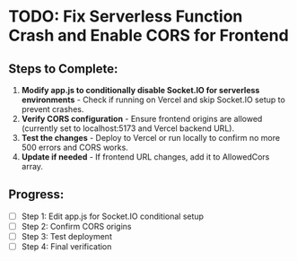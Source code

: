 # TODO: Fix Serverless Function Crash and Enable CORS for Frontend

## Steps to Complete:
1. **Modify app.js to conditionally disable Socket.IO for serverless environments** - Check if running on Vercel and skip Socket.IO setup to prevent crashes.
2. **Verify CORS configuration** - Ensure frontend origins are allowed (currently set to localhost:5173 and Vercel backend URL).
3. **Test the changes** - Deploy to Vercel or run locally to confirm no more 500 errors and CORS works.
4. **Update if needed** - If frontend URL changes, add it to AllowedCors array.

## Progress:
- [ ] Step 1: Edit app.js for Socket.IO conditional setup
- [ ] Step 2: Confirm CORS origins
- [ ] Step 3: Test deployment
- [ ] Step 4: Final verification
